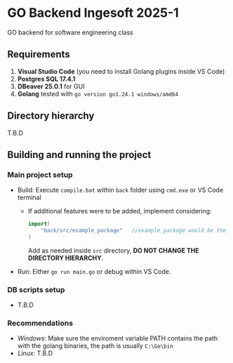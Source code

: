 # GO Backend Ingesoft 2025-1
GO backend for software engineering class

## Requirements
1. **Visual Studio Code** (you need to install Golang plugins inside VS Code)  
2. **Postgres SQL 17.4.1**  
3. **DBeaver 25.0.1** for GUI 
4. **Golang** tested with ```go version go1.24.1 windows/amd64```

## Directory hierarchy
T.B.D

## Building and running the project

### Main project setup
- Build: Execute ```compile.bat``` within ```back``` folder using ```cmd.exe``` or VS Code terminal
	- If additional features were to be added, implement considering:
		```go 
		import(
			"back/src/example_package"   //example_package would be the new directory within "src" dir.
		)
		```
		Add as needed inside ```src``` directory, **DO NOT CHANGE THE DIRECTORY HIERARCHY**.  
		
- Run:  Either ```go run main.go``` or debug within VS Code.

### DB scripts setup
- T.B.D

### Recommendations
- *Windows*: Make sure the enviroment variable PATH contains the path with the golang binaries, the path is usually ```C:\Go\bin``` 
- *Linux*: T.B.D
